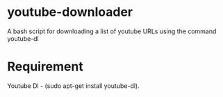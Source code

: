 youtube-downloader
==================

A bash script for downloading a list of youtube URLs using the command youtube-dl

Requirement
==========
Youtube Dl - (sudo apt-get install youtube-dl).

